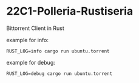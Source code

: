 # 22C1-Polleria-Rustiseria

Bittorrent Client in Rust

example for info:
```
RUST_LOG=info cargo run ubuntu.torrent
```

example for debug:
```
RUST_LOG=debug cargo run ubuntu.torrent
```
